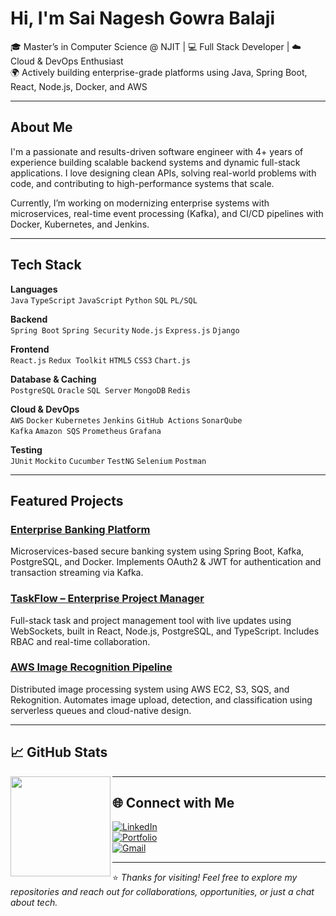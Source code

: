 # Hi, I'm Sai Nagesh Gowra Balaji

🎓 Master’s in Computer Science @ NJIT | 💻 Full Stack Developer | ☁️ Cloud & DevOps Enthusiast  
🌍 Actively building enterprise-grade platforms using Java, Spring Boot, React, Node.js, Docker, and AWS

---

## About Me

I'm a passionate and results-driven software engineer with 4+ years of experience building scalable backend systems and dynamic full-stack applications. I love designing clean APIs, solving real-world problems with code, and contributing to high-performance systems that scale.

Currently, I’m working on modernizing enterprise systems with microservices, real-time event processing (Kafka), and CI/CD pipelines with Docker, Kubernetes, and Jenkins.

---

## Tech Stack

**Languages**  
`Java` `TypeScript` `JavaScript` `Python` `SQL` `PL/SQL`

**Backend**  
`Spring Boot` `Spring Security` `Node.js` `Express.js` `Django`

**Frontend**  
`React.js` `Redux Toolkit` `HTML5` `CSS3` `Chart.js`

**Database & Caching**  
`PostgreSQL` `Oracle` `SQL Server` `MongoDB` `Redis`

**Cloud & DevOps**  
`AWS` `Docker` `Kubernetes` `Jenkins` `GitHub Actions` `SonarQube`  
`Kafka` `Amazon SQS` `Prometheus` `Grafana`

**Testing**  
`JUnit` `Mockito` `Cucumber` `TestNG` `Selenium` `Postman`

---

## Featured Projects

### [Enterprise Banking Platform](https://github.com/sainageshgowrabalaji/Banking-Platform)
Microservices-based secure banking system using Spring Boot, Kafka, PostgreSQL, and Docker. Implements OAuth2 & JWT for authentication and transaction streaming via Kafka.

### [TaskFlow – Enterprise Project Manager](https://github.com/sainageshgowrabalaji/TaskFlow)
Full-stack task and project management tool with live updates using WebSockets, built in React, Node.js, PostgreSQL, and TypeScript. Includes RBAC and real-time collaboration.

### [AWS Image Recognition Pipeline](https://github.com/sainageshgowrabalaji/AWS-SQS-Image-Text-Rekognition)
Distributed image processing system using AWS EC2, S3, SQS, and Rekognition. Automates image upload, detection, and classification using serverless queues and cloud-native design.

---

## 📈 GitHub Stats

<p align="center">
  <!--<img src="https://github-readme-stats.vercel.app/api?username=sainageshgowrabalaji&show_icons=true&theme=react&count_private=true" height="160" />-->
  <img src="https://github-readme-stats.vercel.app/api/top-langs/?username=sainageshgowrabalaji&layout=compact&theme=react" align = "left" height="160"/>
</p>

---

## 🌐 Connect with Me

[![LinkedIn](https://img.shields.io/badge/LinkedIn-blue?logo=linkedin&style=for-the-badge)](https://www.linkedin.com/in/sai-nagesh/)  
[![Portfolio](https://img.shields.io/badge/Portfolio-000?style=for-the-badge&logo=vercel)](http://sainageshgowrabalaji.com)  
[![Gmail](https://img.shields.io/badge/gmail-D14836?style=for-the-badge&logo=gmail&logoColor=white)](mailto:gowrabalajisainagesh@gmail.com)

---

⭐ *Thanks for visiting! Feel free to explore my repositories and reach out for collaborations, opportunities, or just a chat about tech.*  
